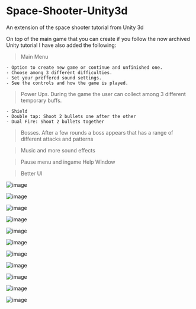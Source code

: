 # Space-Shooter-Unity3d
An extension of the space shooter tutorial from Unity 3d

On top of the main game that you can create if you follow the now archived Unity tutorial I have also added the following:

  > Main Menu
  
    - Option to create new game or continue and unfinished one.
    - Choose among 3 different difficulties.
    - Set your preffered sound settings.
    - See the controls and how the game is played.
    
  > Power Ups. During the game the user can collect among 3 different temporary buffs.
  
    - Shield
    - Double tap: Shoot 2 bullets one after the other
    - Dual Fire: Shoot 2 bullets together
    
    
  > Bosses. After a few rounds a boss appears that has a range of different attacks and patterns 
  
  > Music and more sound effects
  
  > Pause menu and ingame Help Window
  
  > Better UI
  
  
  ![image](https://user-images.githubusercontent.com/47480663/208251625-82825637-bb8c-4a28-bcbd-818895a2eeb1.png)
  
  
  ![image](https://user-images.githubusercontent.com/47480663/208251639-4bc98d04-059f-41e6-9179-d7e5571a945e.png)
  
  
  ![image](https://user-images.githubusercontent.com/47480663/208251657-7ca08569-ab22-4748-aae6-bddcb5f45cb1.png)


  ![image](https://user-images.githubusercontent.com/47480663/208251669-68aefcbc-8582-48f0-86ca-48d78da1b33f.png)


  ![image](https://user-images.githubusercontent.com/47480663/208251680-0520de86-6769-452f-b040-9c9dd217ac47.png)
  
  
  ![image](https://user-images.githubusercontent.com/47480663/208251712-11e48d81-75ef-4158-8b69-aa5261aa2b5a.png)


  ![image](https://user-images.githubusercontent.com/47480663/208251822-eda21aa5-4dea-4baa-bd93-4e3e061d18f4.png)


  ![image](https://user-images.githubusercontent.com/47480663/208251871-43d8781a-034d-4bce-8b88-47bb6db07523.png)
  
  
  ![image](https://user-images.githubusercontent.com/47480663/208251915-71297a2e-f7e0-48ef-b45f-e673dc64c84d.png)


  ![image](https://user-images.githubusercontent.com/47480663/208251963-4f5290f5-7131-45b5-b15d-4f4e6535409c.png)


  ![image](https://user-images.githubusercontent.com/47480663/208252002-17e4b6d1-6a98-4e6f-ac60-76ba555ed37c.png) 





